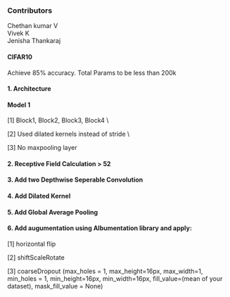 ### Contributors
Chethan kumar V  
Vivek K  
Jenisha Thankaraj 



#### CIFAR10

Achieve 85% accuracy. Total Params to be less than 200k

#### 1. Architecture
#### Model 1

[1] Block1, Block2, Block3, Block4 \\ 

[2] Used dilated kernels instead of stride \\

[3] No maxpooling layer


#### 2. Receptive Field Calculation > 52

#### 3. Add two Depthwise Seperable Convolution


#### 4. Add Dilated Kernel

#### 5. Add Global Average Pooling


#### 6. Add augumentation using Albumentation library and apply:
[1] horizontal flip

[2]  shiftScaleRotate

[3] coarseDropout (max_holes = 1, max_height=16px, max_width=1, min_holes = 1, min_height=16px, min_width=16px, fill_value=(mean of your dataset), mask_fill_value = None)


